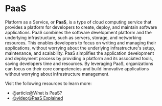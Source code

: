 # PaaS

Platform as a Service, or **PaaS**, is a type of cloud computing service that provides a platform for developers to create, deploy, and maintain software applications. PaaS combines the software development platform and the underlying infrastructure, such as servers, storage, and networking resources. This enables developers to focus on writing and managing their applications, without worrying about the underlying infrastructure's setup, maintenance, and scalability. PaaS simplifies the application development and deployment process by providing a platform and its associated tools, saving developers time and resources. By leveraging PaaS, organizations can focus on their core competencies and build innovative applications without worrying about infrastructure management.

Visit the following resources to learn more:

- [@article@What is PaaS?](https://azure.microsoft.com/en-us/resources/cloud-computing-dictionary/what-is-paas)
- [@video@PaaS Explained](https://www.youtube.com/watch?v=QAbqJzd0PEE)